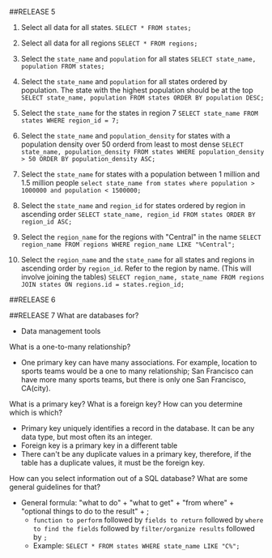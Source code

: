 ##RELEASE 5
1. Select all data for all states.
`SELECT * FROM states;`

2. Select all data for all regions
`SELECT * FROM regions;`

3. Select the `state_name` and `population` for all states
`SELECT state_name, population FROM states;`

4. Select the `state_name` and `population` for all states ordered by population. The state with the highest population should be at the top
`SELECT state_name, population FROM states ORDER BY population DESC;`

5. Select the `state_name` for the states in region 7
`SELECT state_name FROM states WHERE region_id = 7;`

6. Select the `state_name` and `population_density` for states with a population density over 50 orderd from least to most dense
`SELECT state_name, population_density FROM states WHERE population_density > 50 ORDER BY population_density ASC;`

7. Select the `state_name` for states with a population between 1 million and 1.5 million people
`select state_name from states where population > 1000000 and population < 1500000;`

8. Select the `state_name` and `region_id` for states ordered by region in ascending order
`SELECT state_name, region_id FROM states ORDER BY region_id ASC;`

9. Select the `region_name` for the regions with "Central" in the name
`SELECT region_name FROM regions WHERE region_name LIKE "%Central";`

10. Select the `region_name` and the `state_name` for all states and regions in ascending order by `region_id`. Refer to the region by name. (This will involve joining the tables)
`SELECT region_name, state_name FROM regions JOIN states ON regions.id = states.region_id;`

##RELEASE 6


##RELEASE 7
What are databases for?
- Data management tools

What is a one-to-many relationship?
- One primary key can have many associations. For example, location to sports teams would be a one to many relationship; San Francisco can have more many sports teams, but there is only one San Francisco, CA(city).

What is a primary key? What is a foreign key? How can you determine which is which?
- Primary key uniquely identifies a record in the database. It can be any data type, but most often its an integer.
- Foreign key is a primary key in a different table
- There can't be any duplicate values in a primary key, therefore, if the table has a duplicate values, it must be the foreign key. 

How can you select information out of a SQL database? What are some general guidelines for that?
- General formula: "what to do" + "what to get" + "from where" + "optional things to do to the result" + ;
   - `function to perform` followed by `fields to return` followed by `where to find the fields` followed by `filter/organize results` followed by `;`
   - Example: `SELECT * FROM states WHERE state_name LIKE "C%";`  
